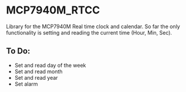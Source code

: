 # MCP7940M_RTCC
Library for the MCP7940M Real time clock and calendar. So far the only 
functionality is setting and reading the current time (Hour, Min, Sec).

## To Do:
- Set and read day of the week
- Set and read month
- Set and read year
- Set alarm
